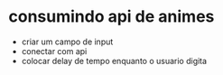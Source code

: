 # consumindo api de animes 

- criar um campo de input
- conectar com api
- colocar delay de tempo enquanto o usuario digita
